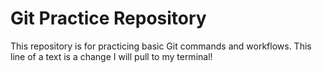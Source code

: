 # Git Practice Repository 

This repository is for practicing basic Git commands and workflows. 
This line of a text is a change I will pull to my terminal!
